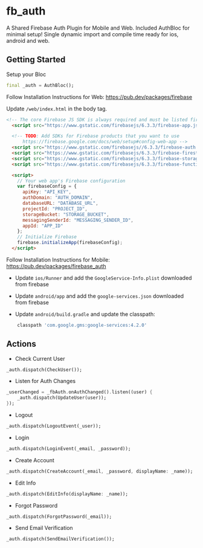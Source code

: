 # fb_auth

A Shared Firebase Auth Plugin for Mobile and Web. Included AuthBloc for minimal setup! Single dynamic import and compile time ready for ios, android and web.

## Getting Started

Setup your Bloc

```dart
final _auth = AuthBloc();
```

Follow Installation Instructions for Web: https://pub.dev/packages/firebase

Update `/web/index.html` in the body tag.

```html
<!-- The core Firebase JS SDK is always required and must be listed first -->
  <script src="https://www.gstatic.com/firebasejs/6.3.3/firebase-app.js"></script>

  <!-- TODO: Add SDKs for Firebase products that you want to use
      https://firebase.google.com/docs/web/setup#config-web-app -->
  <script src="https://www.gstatic.com/firebasejs//6.3.3/firebase-auth.js"></script>
  <script src="https://www.gstatic.com/firebasejs/6.3.3/firebase-firestore.js"></script>
  <script src="https://www.gstatic.com/firebasejs/6.3.3/firebase-storage.js"></script>
  <script src="https://www.gstatic.com/firebasejs/6.3.3/firebase-functions.js"></script>

  <script>
    // Your web app's Firebase configuration
    var firebaseConfig = {
      apiKey: "API_KEY",
      authDomain: "AUTH_DOMAIN",
      databaseURL: "DATABASE_URL",
      projectId: "PROJECT_ID",
      storageBucket: "STORAGE_BUCKET",
      messagingSenderId: "MESSAGING_SENDER_ID",
      appId: "APP_ID"
    };
    // Initialize Firebase
    firebase.initializeApp(firebaseConfig);
  </script>
```

Follow Installation Instructions for Mobile: https://pub.dev/packages/firebase_auth

- Update `ios/Runner` and add the `GoogleService-Info.plist` downloaded from firebase

- Update `android/app` and add the `google-services.json` downloaded from firebase
- Update `android/build.gradle` and update the classpath:

```gradle
    classpath 'com.google.gms:google-services:4.2.0'
```

## Actions

- Check Current User

```dart
_auth.dispatch(CheckUser());
```

- Listen for Auth Changes

```dart
_userChanged = _fbAuth.onAuthChanged().listen((user) {
    _auth.dispatch(UpdateUser(user));
});
```

- Logout

```dart
_auth.dispatch(LogoutEvent(_user));
```

- Login

```dart
_auth.dispatch(LoginEvent(_email, _password));
```

- Create Account

```dart
_auth.dispatch(CreateAccount(_email, _password, displayName: _name));
```

- Edit Info

```dart
_auth.dispatch(EditInfo(displayName: _name));
```

- Forgot Password

```dart
_auth.dispatch(ForgotPassword(_email));
```

- Send Email Verification

```dart
_auth.dispatch(SendEmailVerification());
```